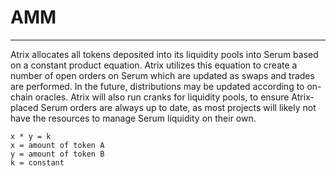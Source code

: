 # AMM 
---

Atrix allocates all tokens deposited into its liquidity pools into Serum based on a constant product equation. Atrix utilizes this equation to create a number of open orders on Serum which are updated as swaps and trades are performed. In the future, distributions may be updated according to on-chain oracles. Atrix will also run cranks for liquidity pools, to ensure Atrix-placed Serum orders are always up to date, as most projects will likely not have the resources to manage Serum liquidity on their own.

```code
x * y = k
x = amount of token A
y = amount of token B
k = constant
```